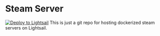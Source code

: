 # Steam Server
[![Deploy to Lightsail](https://github.com/JoshuaSchlichting/SteamServer/actions/workflows/deploy_lightsail.yml/badge.svg)](https://github.com/JoshuaSchlichting/SteamServer/actions/workflows/deploy_lightsail.yml)
This is just a git repo for hosting dockerized steam servers on Lightsail.
